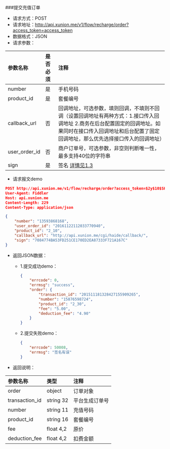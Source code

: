 ###提交充值订单
* 请求方式：POST
* 请求地址：http://api.xunion.me/v1/flow/recharge/order?access_token=access_token
* 数据格式：JSON
* 请求参数：

参数名称|是否必须|注释
:------------|:------------|:------------
number|是|手机号码
product_id|是|套餐编号
callback_url|否|回调地址，可选参数，填则回调，不填则不回调（设置回调地址有两种方式：1.接口传入回调地址 2.商务在后台配置固定的回调地址。如果同时在接口传入回调地址和后台配置了固定回调地址，那么优先选择接口传入的回调地址）
user_order_id|否|商户订单号，可选参数，非空则判断唯一性，最多支持40位的字符串
sign|是|签名 <a href="../../app/explain/signature.html">详情见1.3</a>

* 请求报文demo

```json
POST http://api.xunion.me/v1/flow/recharge/order?access_token=$2y$10$SKvmSE.VRPP8mliy4uhwg.yrkQXzMmwfP1mLTVL6YwHqh5JVJBPOy7w9azplhccpawfqmnyw1 HTTP/1.1
User-Agent: Fiddler
Host: api.xunion.me
Content-Length: 229
Content-Type: application/json

{
    "number": "13593868168",
    "user_order_id": "20161122112033770940",
    "product_id": "2_10",
    "callback_url": "http://api.xunion.me/cgi/haide/callback/",
    "sign": "7084774BA53FD251CE170ED2EA87333F721A167C"
}
```

* 返回JSON数据：

    * 1.提交成功demo：

        ```json
        {
            "errcode": 0,
            "errmsg": "success",
            "order": {
                "transaction_id": "201511181328427155909265",
                "number": "15876598724",
                "product_id": "2_30",
                "fee": "5.00",
                "deduction_fee": "4.90"
            }
        }
        ```
    * 2.提交失败demo：

        ```json
        {
            "errcode": 50008,
            "errmsg": "签名有误"
        }
        ```

* 返回说明：

参数名称|类型|注释
:------------|:------------|:------------
order|object|订单对象
transaction_id|string 32|平台生成订单号
number|string 11|充值号码
product_id|string 16|套餐编号
fee|float 4,2|原价
deduction_fee|float 4,2|扣费金额

